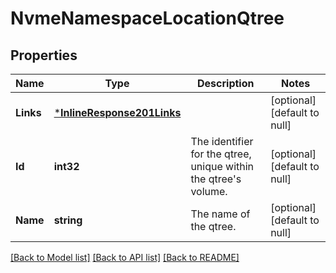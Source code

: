 # NvmeNamespaceLocationQtree

## Properties
Name | Type | Description | Notes
------------ | ------------- | ------------- | -------------
**Links** | [***InlineResponse201Links**](inline_response_201__links.md) |  | [optional] [default to null]
**Id** | **int32** | The identifier for the qtree, unique within the qtree&#39;s volume.  | [optional] [default to null]
**Name** | **string** | The name of the qtree. | [optional] [default to null]

[[Back to Model list]](../README.md#documentation-for-models) [[Back to API list]](../README.md#documentation-for-api-endpoints) [[Back to README]](../README.md)


